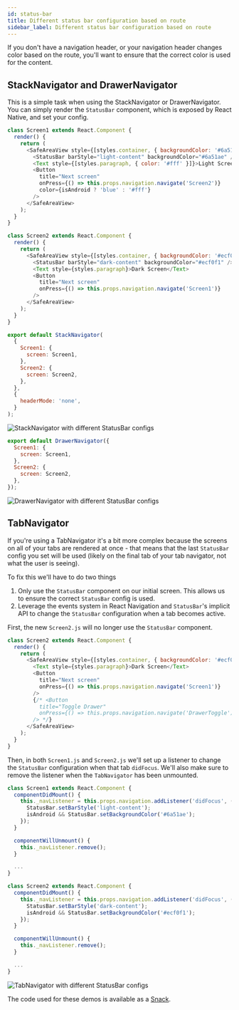 ```yaml
---
id: status-bar
title: Different status bar configuration based on route
sidebar_label: Different status bar configuration based on route
---
```


If you don't have a navigation header, or your navigation header changes color based on the route, you'll want to ensure that the correct color is used for the content.

## StackNavigator and DrawerNavigator

This is a simple task when using the StackNavigator or DrawerNavigator. You can simply render the `StatusBar` component, which is exposed by React Native, and set your config.

```javascript
class Screen1 extends React.Component {
  render() {
    return (
      <SafeAreaView style={[styles.container, { backgroundColor: '#6a51ae' }]}>
        <StatusBar barStyle="light-content" backgroundColor="#6a51ae" />
        <Text style={[styles.paragraph, { color: '#fff' }]}>Light Screen</Text>
        <Button
          title="Next screen"
          onPress={() => this.props.navigation.navigate('Screen2')}
          color={isAndroid ? 'blue' : '#fff'}
        />
      </SafeAreaView>
    );
  }
}

class Screen2 extends React.Component {
  render() {
    return (
      <SafeAreaView style={[styles.container, { backgroundColor: '#ecf0f1' }]}>
        <StatusBar barStyle="dark-content" backgroundColor="#ecf0f1" />
        <Text style={styles.paragraph}>Dark Screen</Text>
        <Button
          title="Next screen"
          onPress={() => this.props.navigation.navigate('Screen1')}
        />
      </SafeAreaView>
    );
  }
}
```

```javascript
export default StackNavigator(
  {
    Screen1: {
      screen: Screen1,
    },
    Screen2: {
      screen: Screen2,
    },
  },
  {
    headerMode: 'none',
  }
);
```

![StackNavigator with different StatusBar configs](./assets/statusbar/statusbar-stack-demo.gif)

```javascript
export default DrawerNavigator({
  Screen1: {
    screen: Screen1,
  },
  Screen2: {
    screen: Screen2,
  },
});
```

![DrawerNavigator with different StatusBar configs](./assets/statusbar/statusbar-drawer-demo.gif)

## TabNavigator

If you're using a TabNavigator it's a bit more complex because the screens on all of your tabs are rendered at once - that means that the last `StatusBar` config you set will be used (likely on the final tab of your tab navigator, not what the user is seeing).

To fix this we'll have to do two things

1. Only use the `StatusBar` component on our initial screen. This allows us to ensure the correct `StatusBar` config is used.
2. Leverage the events system in React Navigation and `StatusBar`'s implicit API to change the `StatusBar` configuration when a tab becomes active.

First, the new `Screen2.js` will no longer use the `StatusBar` component.

```javascript
class Screen2 extends React.Component {
  render() {
    return (
      <SafeAreaView style={[styles.container, { backgroundColor: '#ecf0f1' }]}>
        <Text style={styles.paragraph}>Dark Screen</Text>
        <Button
          title="Next screen"
          onPress={() => this.props.navigation.navigate('Screen1')}
        />
        {/* <Button
          title="Toggle Drawer"
          onPress={() => this.props.navigation.navigate('DrawerToggle')}
        /> */}
      </SafeAreaView>
    );
  }
}
```

Then, in both `Screen1.js` and `Screen2.js` we'll set up a listener to change the `StatusBar` configuration when that tab `didFocus`. We'll also make sure to remove the listener when the `TabNavigator` has been unmounted.

```javascript
class Screen1 extends React.Component {
  componentDidMount() {
    this._navListener = this.props.navigation.addListener('didFocus', () => {
      StatusBar.setBarStyle('light-content');
      isAndroid && StatusBar.setBackgroundColor('#6a51ae');
    });
  }

  componentWillUnmount() {
    this._navListener.remove();
  }

  ...
}

class Screen2 extends React.Component {
  componentDidMount() {
    this._navListener = this.props.navigation.addListener('didFocus', () => {
      StatusBar.setBarStyle('dark-content');
      isAndroid && StatusBar.setBackgroundColor('#ecf0f1');
    });
  }

  componentWillUnmount() {
    this._navListener.remove();
  }

  ...
}
```

![TabNavigator with different StatusBar configs](./assets/statusbar/statusbar-tab-demo.gif)

The code used for these demos is available as a [Snack](https://snack.expo.io/r1iuFP6Ez).
